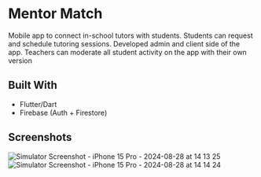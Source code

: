 # Mentor Match

Mobile app to connect in-school tutors with students. Students can request and schedule tutoring sessions. Developed admin and client side of the app. Teachers can moderate all student activity on the app with their own version

## Built With
- Flutter/Dart
- Firebase (Auth + Firestore)

## Screenshots
![Simulator Screenshot - iPhone 15 Pro - 2024-08-28 at 14 13 25](https://github.com/user-attachments/assets/f5fc055c-0932-4d8a-9671-ecbe96b5ddb9)
![Simulator Screenshot - iPhone 15 Pro - 2024-08-28 at 14 14 24](https://github.com/user-attachments/assets/9303ac4f-2859-4425-a238-143e7c368ab4)

